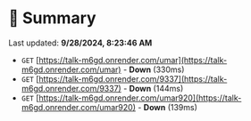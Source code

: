 # 📖 Summary
Last updated: **9/28/2024, 8:23:46 AM**

- `GET` [https://talk-m6gd.onrender.com/umar](https://talk-m6gd.onrender.com/umar) - **Down** (330ms)
- `GET` [https://talk-m6gd.onrender.com/9337](https://talk-m6gd.onrender.com/9337) - **Down** (144ms)
- `GET` [https://talk-m6gd.onrender.com/umar920](https://talk-m6gd.onrender.com/umar920) - **Down** (139ms)

